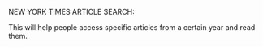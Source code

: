 NEW YORK TIMES ARTICLE SEARCH:

This will help people access specific articles from a certain year and read them.